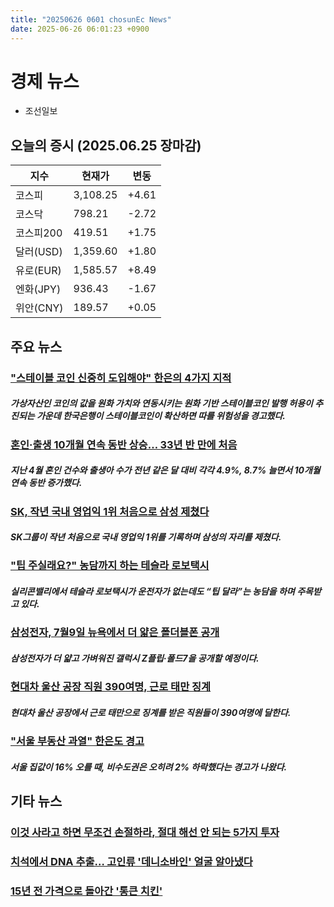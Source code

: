 ```yaml
---
title: "20250626 0601 chosunEc News"
date: 2025-06-26 06:01:23 +0900
---
```


# 경제 뉴스
- 조선일보
## 오늘의 증시 (2025.06.25 장마감)

| 지수 | 현재가 | 변동 |
|---|---|---|
| 코스피 | 3,108.25 | +4.61 |
| 코스닥 | 798.21 | -2.72 |
| 코스피200 | 419.51 | +1.75 |
| 달러(USD) | 1,359.60 | +1.80 |
| 유로(EUR) | 1,585.57 | +8.49 |
| 엔화(JPY) | 936.43 | -1.67 |
| 위안(CNY) | 189.57 | +0.05 |

## 주요 뉴스
### ["스테이블 코인 신중히 도입해야" 한은의 4가지 지적](https://www.chosun.com/economy/economy_general/2025/06/25/CVPNISBEXREFLOZCJUCIA7U27M/)
##### 가상자산인 코인의 값을 원화 가치와 연동시키는 원화 기반 스테이블코인 발행 허용이 추진되는 가운데 한국은행이 스테이블코인이 확산하면 따를 위험성을 경고했다.

### [혼인·출생 10개월 연속 동반 상승… 33년 반 만에 처음](https://www.chosun.com/economy/economy_general/2025/06/25/J4AIHVS7QBB7VHAJLWWLM3WXCI/)
##### 지난 4월 혼인 건수와 출생아 수가 전년 같은 달 대비 각각 4.9%, 8.7% 늘면서 10개월 연속 동반 증가했다.

### [SK, 작년 국내 영업익 1위 처음으로 삼성 제쳤다](https://www.chosun.com/economy/industry-company/2025/06/25/UDGJTGMJAZHOVFKFP2HFKGWRMY/)
##### SK그룹이 작년 처음으로 국내 영업익 1위를 기록하며 삼성의 자리를 제쳤다.

### ["팁 주실래요?" 농담까지 하는 테슬라 로보택시](https://www.chosun.com/economy/tech_it/2025/06/25/BBS7TITBTNGMNDM5SBF6TAHWO4/)
##### 실리콘밸리에서 테슬라 로보택시가 운전자가 없는데도 “팁 달라”는 농담을 하며 주목받고 있다.

### [삼성전자, 7월9일 뉴욕에서 더 얇은 폴더블폰 공개](https://www.chosun.com/economy/tech_it/2025/06/25/Q2LW5R63EVEYZOFGSQNTFB2PDA/)
##### 삼성전자가 더 얇고 가벼워진 갤럭시 Z플립·폴드7을 공개할 예정이다.

### [현대차 울산 공장 직원 390여명, 근로 태만 징계](https://www.chosun.com/economy/auto/2025/06/25/VA6AALY7E5BIHJJYYV3ZIDEIU4/)
##### 현대차 울산 공장에서 근로 태만으로 징계를 받은 직원들이 390여명에 달한다.

### ["서울 부동산 과열" 한은도 경고](https://www.chosun.com/economy/economy_general/2025/06/25/AV5W73HJC5GN3LWFBP4ZKTXQXI/)
##### 서울 집값이 16% 오를 때, 비수도권은 오히려 2% 하락했다는 경고가 나왔다.

## 기타 뉴스
### [이것 사라고 하면 무조건 손절하라, 절대 해선 안 되는 5가지 투자](https://www.chosun.com/economy/money/2025/06/26/OZZKCD2DLZCEXPIL3VZE2HBWUI/)
### [치석에서 DNA 추출… 고인류 '데니소바인' 얼굴 알아냈다](https://www.chosun.com/economy/science/2025/06/26/ZCIS5454MVAWBNVKTY5PMNGQFI/)
### [15년 전 가격으로 돌아간 '통큰 치킨'](https://www.chosun.com/economy/market_trend/2025/06/25/VCGSBPABANHBXB4CD5YG2IYR2M/)